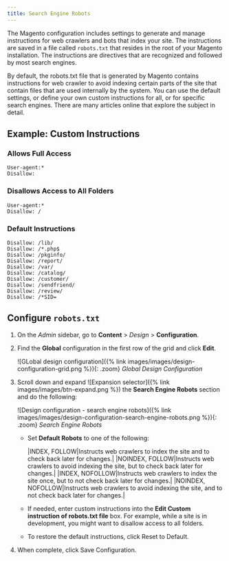 ```yaml
---
title: Search Engine Robots
---
```


The Magento configuration includes settings to generate and manage instructions for web crawlers and bots that index your site. The instructions are saved in a file called `robots.txt` that resides in the root of your Magento installation. The instructions are directives that are recognized and followed by most search engines.

By default, the robots.txt file that is generated by Magento contains instructions for web crawler to avoid indexing certain parts of the site that contain files that are used internally by the system. You can use the default settings, or define your own custom instructions for all, or for specific search engines. There are many articles online that explore the subject in detail.

## Example: Custom Instructions

### Allows Full Access

    User-agent:*
    Disallow:

### Disallows Access to All Folders

    User-agent:*
    Disallow: /

### Default Instructions

    Disallow: /lib/
    Disallow: /*.php$
    Disallow: /pkginfo/
    Disallow: /report/
    Disallow: /var/
    Disallow: /catalog/
    Disallow: /customer/
    Disallow: /sendfriend/
    Disallow: /review/
    Disallow: /*SID=

## Configure `robots.txt`

1. On the _Admin_ sidebar, go to **Content** > _Design_ > **Configuration**.

1. Find the **Global** configuration in the first row of the grid and click **Edit**.

    ![GLobal design configuration]({% link images/images/design-configuration-grid.png %}){: .zoom}
    _Global Design Configuration_

1. Scroll down and expand ![Expansion selector]({% link images/images/btn-expand.png %}) the **Search Engine Robots** section and do the following:

    ![Design configuration - search engine robots]({% link images/images/design-configuration-search-engine-robots.png %}){: .zoom}
    _Search Engine Robots_

    - Set **Default Robots** to one of the following:

        |INDEX, FOLLOW|Instructs web crawlers to index the site and to check back later for changes.|
        |NOINDEX, FOLLOW|Instructs web crawlers to avoid indexing the site, but to check back later for changes.|
        |INDEX, NOFOLLOW|Instructs web crawlers to index the site once, but to not check back later for changes.|
        |NOINDEX, NOFOLLOW|Instructs web crawlers to avoid indexing the site, and to not check back later for changes.|

    - If needed, enter custom instructions into the **Edit Custom instruction of robots.txt file** box. For example, while a site is in development, you might want to disallow access to all folders.

    - To restore the default instructions, click <span class="btn">Reset to Default</span>.

1. When complete, click <span class="btn"> Save Configuration</span>.
